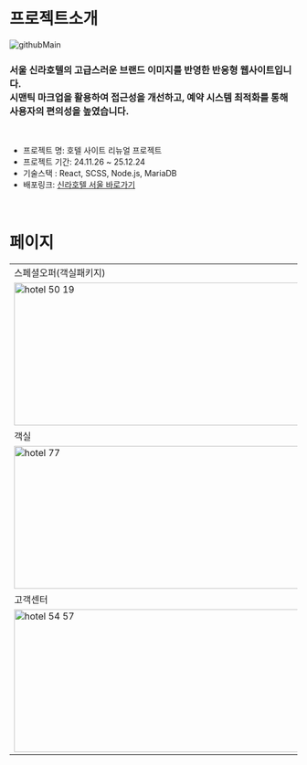 <h1>프로젝트소개</h1>

![githubMain](https://github.com/user-attachments/assets/50e6149d-845a-458c-bf85-987fc11a5dc3)
<h3>서울 신라호텔의 고급스러운 브랜드 이미지를 반영한 반응형 웹사이트입니다.<br>
  시맨틱 마크업을 활용하여 접근성을 개선하고, 예약 시스템 최적화를 통해 사용자의 편의성을 높였습니다.</h3>
<!-- <h4>서울 신라호텔의 고급스러운 이미지를 강조하며 시맨틱 마크업, 예약 시스템 최적화등 사용자의 편의성을 개선한 반응형 웹사이트입니다.</h4> -->
<br>

<ul>
<li>프로젝트 명: 호텔 사이트 리뉴얼 프로젝트</li>
<li>프로젝트 기간: 24.11.26 ~ 25.12.24</li>
<li>기술스택 : React, SCSS, Node.js, MariaDB</li>
<li>배포링크: <a href="http://gagaclub.cafe24app.com/" title="서울신라호텔 바로가기"/>신라호텔 서울 바로가기</a></li>
</ul>
<br>
  
<h1>페이지</h1>
<table>
    <tr>
  <td>스페셜오퍼(객실패키지)</td>
  <td>스페셜오퍼(이벤트)</td>
  
</tr>
  <tr>
  <td ><img width="500" height="250" alt="hotel 50 19" src="https://github.com/user-attachments/assets/2a00545a-6cdc-4ea9-9498-fb4e0fa9ccca" />
     <td ><img width="500" height="250" alt="스크린샷 2025-02-06 오후 3 26 29" src="https://github.com/user-attachments/assets/79d207ac-ed8d-48a7-9c37-4d2dda51311b" />
</td>
  
</tr>
<tr>
   <td>객실</td>
    <td>예약</td>
</tr>
  <tr>
  <td><img width="500" height="250" alt="hotel 77" src="https://github.com/user-attachments/assets/79a20062-f37a-460c-a74c-d58ef05d19e2" /></td>
    <td><img width="500" height="250" alt="hotel 54 04" src="https://github.com/user-attachments/assets/8b68b611-817b-4b8b-9d5a-f25da99d52b4" /></td>
  </tr>
  <tr>
 <td>고객센터</td>
    <td>관리자</td>
</tr>
  <tr>
  <td><img width="500" height="250" alt="hotel 54 57" src="https://github.com/user-attachments/assets/93d270eb-2be0-4a5b-8f3b-b3423d8763d6" />
</td>
    <td><img width="500" height="250" alt="hotel 57 27" src="https://github.com/user-attachments/assets/a9d3896b-8770-40a4-9726-1e48f7e8e521" />
</td>
</tr>
  </table>
